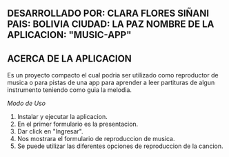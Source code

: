 DESARROLLADO POR: CLARA FLORES SIÑANI
PAIS: BOLIVIA
CIUDAD: LA PAZ
NOMBRE DE LA APLICACION: "MUSIC-APP"
-------------------------------------------------------
****************ACERCA DE LA APLICACION****************
-------------------------------------------------------
Es un proyecto compacto el cual podria ser utilizado 
como reproductor de musica o para pistas de una app 
para aprender a leer partituras de algun instrumento 
teniendo como guia la melodia.

*Modo de Uso*
1. Instalar y ejecutar la aplicacion.
2. En el primer formulario es la presentacion.
3. Dar click en "Ingresar".
4. Nos mostrara el formulario de reproduccion de musica.
5. Se puede utilizar las diferentes opciones de reproduccion de la cancion.